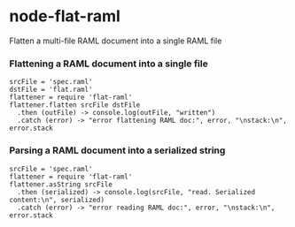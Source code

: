 # node-flat-raml
Flatten a multi-file RAML document into a single RAML file

### Flattening a RAML document into a single file
```
srcFile = 'spec.raml'
dstFile = 'flat.raml'
flattener = require 'flat-raml' 
flattener.flatten srcFile dstFile
  .then (outFile) -> console.log(outFile, "written")
  .catch (error) -> "error flattening RAML doc:", error, "\nstack:\n", error.stack
```

### Parsing a RAML document into a serialized string
```
srcFile = 'spec.raml'
flattener = require 'flat-raml' 
flattener.asString srcFile
  .then (serialized) -> console.log(srcFile, "read. Serialized content:\n", serialized)
  .catch (error) -> "error reading RAML doc:", error, "\nstack:\n", error.stack
```

